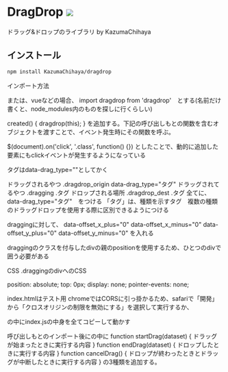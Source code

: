 # DragDrop ![](https://img.shields.io/badge/npm-v1.0.0-green)

ドラッグ&ドロップのライブラリ
by KazumaChihaya

## インストール
```bash
npm install KazumaChihaya/dragdrop
```


インポート方法
<script type="module" src="dragdropのindex.jsへのパス"></script>

または、vueなどの場合、
import dragdrop from 'dragdrop'　とする(名前だけ書くと、node_modules内のものを探しに行くらしい)

created() {
  dragdrop(this);
}
を追加する。下記の呼び出しもとの関数を含むオブジェクトを渡すことで、イベント発生時にその関数を呼ぶ。

$(document).on('click', '.class', function() {})
としたことで、動的に追加した要素にもclickイベントが発生するようになっている

タグはdata-drag_type=""としてかく

ドラッグされるやつ .dragdrop_origin data-drag_type="タグ"
ドラッグされてるやつ .dragging .タグ
ドロップされる場所 .dragdrop_dest .タグ
全てに、data-drag_type="タグ"　をつける
「タグ」は、種類を示すタグ　複数の種類のドラッグドロップを使用する際に区別できるようにつける

draggingに対して、
data-offset_x_plus="0" data-offset_x_minus="0" data-offset_y_plus="0" data-offset_y_minus="0"
を入れる

draggingのクラスを付与したdivの親のpositionを使用するため、ひとつのdivで囲う必要がある

CSS
.draggingのdivへのCSS

position: absolute;
top: 0px;
display: none;
pointer-events: none;

index.htmlはテスト用
chromeではCORSに引っ掛かるため、safariで「開発」から「クロスオリジンの制限を無効にする」を選択して実行するか、
<script></script>の中にindex.jsの中身を全てコピーして動かす

呼び出しもとのインポート後に<script></script>の中に
function startDrag(dataset) {
  ドラッグが始まったときに実行する内容
}
function endDrag(dataset) {
  ドロップしたときに実行する内容
}
function cancelDrag() {
  ドロップが終わったときとドラッグが中断したときに実行する内容
}
の3種類を追加する。